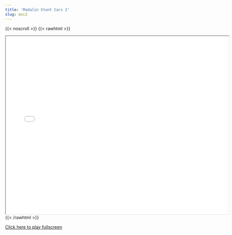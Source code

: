 ```yaml
---
title: 'Madalin Stunt Cars 2'
slug: msc2
---
```


{{< noscroll >}}
{{< rawhtml >}}
<iframe width="720" height="576" name="iframe" src="/cjs-garchive/msc2/index.html"></iframe>
{{< /rawhtml >}}

[Click here to play fullscreen](/cjs-garchive/msc2)